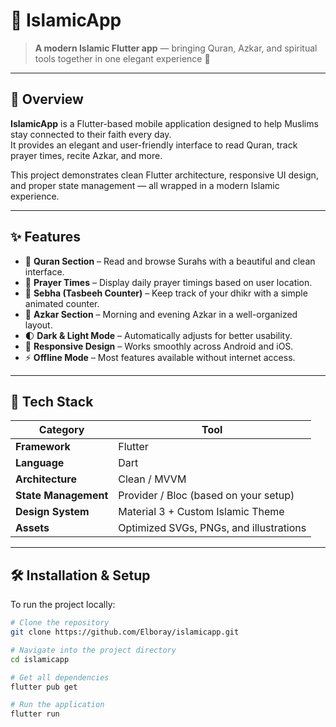 # 🕌 IslamicApp

> **A modern Islamic Flutter app** — bringing Quran, Azkar, and spiritual tools together in one elegant experience 🌙

---

## 📖 Overview

**IslamicApp** is a Flutter-based mobile application designed to help Muslims stay connected to their faith every day.  
It provides an elegant and user-friendly interface to read Quran, track prayer times, recite Azkar, and more.

This project demonstrates clean Flutter architecture, responsive UI design, and proper state management — all wrapped in a modern Islamic experience.

---

## ✨ Features

- 📖 **Quran Section** – Read and browse Surahs with a beautiful and clean interface.  
- 🕋 **Prayer Times** – Display daily prayer timings based on user location.  
- 🔢 **Sebha (Tasbeeh Counter)** – Keep track of your dhikr with a simple animated counter.  
- 🌄 **Azkar Section** – Morning and evening Azkar in a well-organized layout.  
- 🌓 **Dark & Light Mode** – Automatically adjusts for better usability.  
- 📱 **Responsive Design** – Works smoothly across Android and iOS.  
- ⚡ **Offline Mode** – Most features available without internet access.  

---

## 🧩 Tech Stack

| Category | Tool |
|-----------|------|
| **Framework** | Flutter |
| **Language** | Dart |
| **Architecture** | Clean / MVVM |
| **State Management** | Provider / Bloc (based on your setup) |
| **Design System** | Material 3 + Custom Islamic Theme |
| **Assets** | Optimized SVGs, PNGs, and illustrations |

---

## 🛠️ Installation & Setup

To run the project locally:

```bash
# Clone the repository
git clone https://github.com/Elboray/islamicapp.git

# Navigate into the project directory
cd islamicapp

# Get all dependencies
flutter pub get

# Run the application
flutter run
